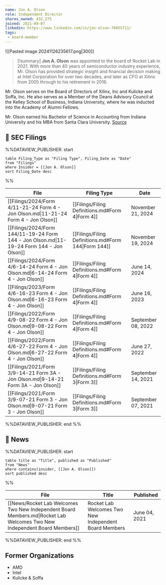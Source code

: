 ```yaml
---
name: Jon A. Olson
role: Independent Director
shares_owned: 432,275
joined: 2021-09-07
linkedin: https://www.linkedin.com/in/jon-olson-70055711/
tags:
 - board-member
---
```


![[Pasted image 20241126235617.png|300]]

>[!summary]
**Jon A. Olson** was appointed to the board of Rocket Lab in 2021. With more than 40 years of semiconductor industry experience, Mr. Olson has provided strategic insight and financial decision making at Intel Corporation for over two decades, and later as CFO at Xilinx from 2005 through to his retirement in 2016.  
>
Mr. Olson serves on the Board of Directors of Xilinx, Inc and Kulicke and Soffa, Inc. He also serves as a Member of the Deans Advisory Council at the Kelley School of Business, Indiana University, where he was inducted into the Academy of Alumni Fellows.  
>
Mr. Olson earned his Bachelor of Science in Accounting from Indiana University and his MBA from Santa Clara University.
[Source](https://www.rocketlabusa.com/about/team/)

## 💼 SEC Filings
%%DATAVIEW_PUBLISHER: start
```
table Filing_Type as "Filing Type", Filing_Date as "Date"
from "Filings"
where Insider = [[Jon A. Olson]]
sort Filing_Date desc

```
%%

| File                                                                                      | Filing Type                                          | Date               |
| ----------------------------------------------------------------------------------------- | ---------------------------------------------------- | ------------------ |
| [[Filings/2024/Form 4/11-21-24 Form 4 - Jon Olson.md\|11-21-24 Form 4 - Jon Olson]]       | [[Filings/Filing Definitions.md#Form 4\|Form 4]]     | November 21, 2024  |
| [[Filings/2024/Form 144/11-19-24 Form 144 - Jon Olson.md\|11-19-24 Form 144 - Jon Olson]] | [[Filings/Filing Definitions.md#Form 144\|Form 144]] | November 19, 2024  |
| [[Filings/2024/Form 4/6-14-24 Form 4 - Jon Olson.md\|6-14-24 Form 4 - Jon Olson]]         | [[Filings/Filing Definitions.md#Form 4\|Form 4]]     | June 14, 2024      |
| [[Filings/2023/Form 4/6-16-23 Form 4 - Jon Olson.md\|6-16-23 Form 4 - Jon Olson]]         | [[Filings/Filing Definitions.md#Form 4\|Form 4]]     | June 16, 2023      |
| [[Filings/2022/Form 4/9-08-22 Form 4 - Jon Olson.md\|9-08-22 Form 4 - Jon Olson]]         | [[Filings/Filing Definitions.md#Form 4\|Form 4]]     | September 08, 2022 |
| [[Filings/2022/Form 4/6-27-22 Form 4 - Jon Olson.md\|6-27-22 Form 4 - Jon Olson]]         | [[Filings/Filing Definitions.md#Form 4\|Form 4]]     | June 27, 2022      |
| [[Filings/2021/Form 3/9-14-21 Form 3A - Jon Olson.md\|9-14-21 Form 3A - Jon Olson]]       | [[Filings/Filing Definitions.md#Form 3\|Form 3]]     | September 14, 2021 |
| [[Filings/2021/Form 3/9-07-21 Form 3 - Jon Olson.md\|9-07-21 Form 3 - Jon Olson]]         | [[Filings/Filing Definitions.md#Form 3\|Form 3]]     | September 07, 2021 |

%%DATAVIEW_PUBLISHER: end %%

## 📰 News
%%DATAVIEW_PUBLISHER: start
```
table title as "Title", published as "Published"
from "News"
where contains(insider, [[Jon A. Olson]])
sort published desc
```
%%

| File                                                                                                                     | Title                                                  | Published     |
| ------------------------------------------------------------------------------------------------------------------------ | ------------------------------------------------------ | ------------- |
| [[News/Rocket Lab Welcomes Two New Independent Board Members.md\|Rocket Lab Welcomes Two New Independent Board Members]] | Rocket Lab Welcomes Two New Independent Board Members  | June 04, 2021 |

%%DATAVIEW_PUBLISHER: end %%

## Former Organizations

-  AMD
-  Intel
-  Kulicke & Soffa